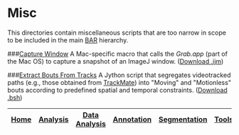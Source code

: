 # Misc

This directories contain miscellaneous scripts that are too narrow in scope to be included in the main [BAR][Home] hierarchy.

###[Capture Window](./CaptureWindow.ijm)
A Mac-specific macro that calls the _Grab.app_ (part of the Mac OS) to capture
a snapshot of an ImageJ window.
([Download .ijm](./CaptureWindow.ijm?raw=true))


###[Extract Bouts From Tracks](./Extract_Bouts_From_Tracks.py)
A Jython script that segregates videotracked paths (e.g., those obtained from
[TrackMate](http://imagej.net/TrackMate)) into "Moving" and "Motionless" bouts
according to predefined spatial and temporal constraints.
([Download .bsh](./Extract_Bouts_From_Tracks.py?raw=true))



| [Home] | [Analysis] | [Data Analysis] | [Annotation] | [Segmentation] | [Tools] | [Plugins] | [lib] | [Snippets] | [IJ] |
|:------:|:----------:|:---------------:|:------------:|:--------------:|:-------:|:---------:|:-----:|:----------:|:----:|

[Home]: https://github.com/tferr/Scripts#ij-bar
[Analysis]: https://github.com/tferr/Scripts/tree/master/Analysis#analysis
[Data Analysis]: https://github.com/tferr/Scripts/tree/master/Data_Analysis#data-analysis
[Annotation]: https://github.com/tferr/Scripts/tree/master/Annotation#annotation
[Segmentation]: https://github.com/tferr/Scripts/tree/master/Segmentation#segmentation
[Morphometry]: https://github.com/tferr/Scripts/tree/master/Morphometry#morphometry
[Tools]: https://github.com/tferr/Scripts/tree/master/Tools#tools-and-toolsets
[Plugins]: https://github.com/tferr/Scripts/tree/master/BAR#bar-plugins
[lib]: https://github.com/tferr/Scripts/tree/master/lib#lib
[Snippets]: https://github.com/tferr/Scripts/tree/master/Snippets#snippets
[IJ]: http://imagej.net/BAR
